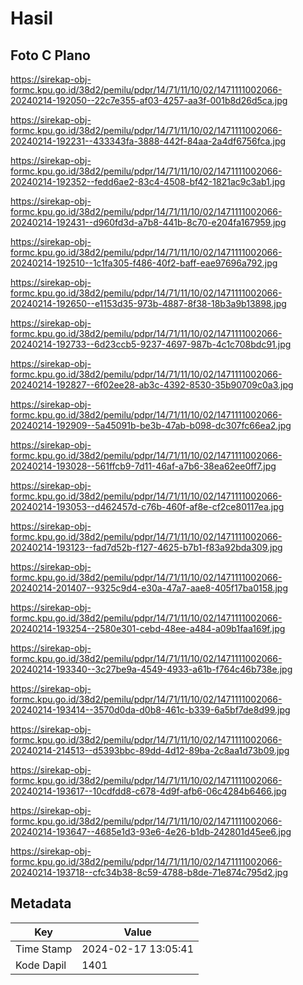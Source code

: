 # Hasil

## Foto C Plano

https://sirekap-obj-formc.kpu.go.id/38d2/pemilu/pdpr/14/71/11/10/02/1471111002066-20240214-192050--22c7e355-af03-4257-aa3f-001b8d26d5ca.jpg

https://sirekap-obj-formc.kpu.go.id/38d2/pemilu/pdpr/14/71/11/10/02/1471111002066-20240214-192231--433343fa-3888-442f-84aa-2a4df6756fca.jpg

https://sirekap-obj-formc.kpu.go.id/38d2/pemilu/pdpr/14/71/11/10/02/1471111002066-20240214-192352--fedd6ae2-83c4-4508-bf42-1821ac9c3ab1.jpg

https://sirekap-obj-formc.kpu.go.id/38d2/pemilu/pdpr/14/71/11/10/02/1471111002066-20240214-192431--d960fd3d-a7b8-441b-8c70-e204fa167959.jpg

https://sirekap-obj-formc.kpu.go.id/38d2/pemilu/pdpr/14/71/11/10/02/1471111002066-20240214-192510--1c1fa305-f486-40f2-baff-eae97696a792.jpg

https://sirekap-obj-formc.kpu.go.id/38d2/pemilu/pdpr/14/71/11/10/02/1471111002066-20240214-192650--e1153d35-973b-4887-8f38-18b3a9b13898.jpg

https://sirekap-obj-formc.kpu.go.id/38d2/pemilu/pdpr/14/71/11/10/02/1471111002066-20240214-192733--6d23ccb5-9237-4697-987b-4c1c708bdc91.jpg

https://sirekap-obj-formc.kpu.go.id/38d2/pemilu/pdpr/14/71/11/10/02/1471111002066-20240214-192827--6f02ee28-ab3c-4392-8530-35b90709c0a3.jpg

https://sirekap-obj-formc.kpu.go.id/38d2/pemilu/pdpr/14/71/11/10/02/1471111002066-20240214-192909--5a45091b-be3b-47ab-b098-dc307fc66ea2.jpg

https://sirekap-obj-formc.kpu.go.id/38d2/pemilu/pdpr/14/71/11/10/02/1471111002066-20240214-193028--561ffcb9-7d11-46af-a7b6-38ea62ee0ff7.jpg

https://sirekap-obj-formc.kpu.go.id/38d2/pemilu/pdpr/14/71/11/10/02/1471111002066-20240214-193053--d462457d-c76b-460f-af8e-cf2ce80117ea.jpg

https://sirekap-obj-formc.kpu.go.id/38d2/pemilu/pdpr/14/71/11/10/02/1471111002066-20240214-193123--fad7d52b-f127-4625-b7b1-f83a92bda309.jpg

https://sirekap-obj-formc.kpu.go.id/38d2/pemilu/pdpr/14/71/11/10/02/1471111002066-20240214-201407--9325c9d4-e30a-47a7-aae8-405f17ba0158.jpg

https://sirekap-obj-formc.kpu.go.id/38d2/pemilu/pdpr/14/71/11/10/02/1471111002066-20240214-193254--2580e301-cebd-48ee-a484-a09b1faa169f.jpg

https://sirekap-obj-formc.kpu.go.id/38d2/pemilu/pdpr/14/71/11/10/02/1471111002066-20240214-193340--3c27be9a-4549-4933-a61b-f764c46b738e.jpg

https://sirekap-obj-formc.kpu.go.id/38d2/pemilu/pdpr/14/71/11/10/02/1471111002066-20240214-193414--3570d0da-d0b8-461c-b339-6a5bf7de8d99.jpg

https://sirekap-obj-formc.kpu.go.id/38d2/pemilu/pdpr/14/71/11/10/02/1471111002066-20240214-214513--d5393bbc-89dd-4d12-89ba-2c8aa1d73b09.jpg

https://sirekap-obj-formc.kpu.go.id/38d2/pemilu/pdpr/14/71/11/10/02/1471111002066-20240214-193617--10cdfdd8-c678-4d9f-afb6-06c4284b6466.jpg

https://sirekap-obj-formc.kpu.go.id/38d2/pemilu/pdpr/14/71/11/10/02/1471111002066-20240214-193647--4685e1d3-93e6-4e26-b1db-242801d45ee6.jpg

https://sirekap-obj-formc.kpu.go.id/38d2/pemilu/pdpr/14/71/11/10/02/1471111002066-20240214-193718--cfc34b38-8c59-4788-b8de-71e874c795d2.jpg


## Metadata

| Key        | Value               |
| ---------- | ------------------- |
| Time Stamp | 2024-02-17 13:05:41 |
| Kode Dapil | 1401                |



